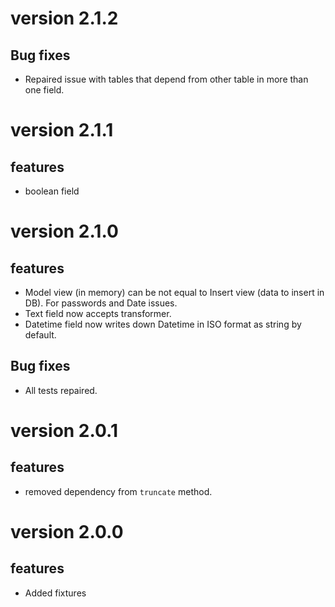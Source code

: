 # version 2.1.2

## Bug fixes
* Repaired issue with tables that depend from other table in more than one field.

# version 2.1.1

## features
* boolean field

# version 2.1.0

## features
* Model view (in memory) can be not equal to Insert view (data to insert in DB). For passwords and Date issues.
* Text field now accepts transformer.
* Datetime field now writes down Datetime in ISO format as string by default.

## Bug fixes
* All tests repaired.

# version 2.0.1

## features
* removed dependency from `truncate` method.

# version 2.0.0

## features
* Added fixtures
